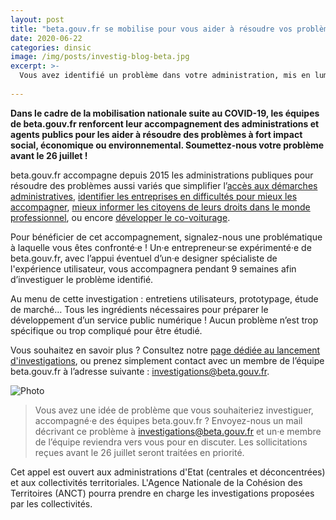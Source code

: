 ```yaml
---
layout: post
title: "beta.gouv.fr se mobilise pour vous aider à résoudre vos problèmes de politiques publiques !"
date: 2020-06-22
categories: dinsic
image: /img/posts/investig-blog-beta.jpg
excerpt: >-
  Vous avez identifié un problème dans votre administration, mis en lumière par la crise sanitaire COVID-19 ? Votre administration souhaite lancer une nouvelle politique publique ? Vous souhaitez résoudre un problème récurrent observé dans votre quotidien, lié ou non à la crise actuelle ?
  
---
```


**Dans le cadre de la mobilisation nationale suite au COVID-19, les équipes de beta.gouv.fr renforcent leur accompagnement des administrations et agents publics pour les aider à résoudre des problèmes à fort impact social, économique ou environnemental. Soumettez-nous votre problème avant le 26 juillet !**

beta.gouv.fr accompagne depuis 2015 les administrations publiques pour résoudre des problèmes aussi variés que simplifier l’[accès aux démarches administratives](https://beta.gouv.fr/startups/demarches-simplifiees.fr.html), [identifier les entreprises en difficultés pour mieux les accompagner](https://beta.gouv.fr/startups/signaux-faibles.html), [mieux informer les citoyens de leurs droits dans le monde professionnel](https://beta.gouv.fr/startups/codedutravail.html), ou encore [développer le co-voiturage](https://beta.gouv.fr/startups/preuve-de-covoiturage.html). 

Pour bénéficier de cet accompagnement, signalez-nous une problématique à laquelle vous êtes confronté·e ! Un·e entrepreneur·se expérimenté·e de beta.gouv.fr, avec l’appui éventuel d’un·e designer spécialiste de l'expérience utilisateur, vous accompagnera pendant 9 semaines afin d’investiguer le problème identifié.

Au menu de cette investigation : entretiens utilisateurs, prototypage, étude de marché… Tous les ingrédients nécessaires pour préparer le développement d’un service public numérique !  Aucun problème n’est trop spécifique ou trop compliqué pour être étudié.

Vous souhaitez en savoir plus ? Consultez notre [page dédiée au lancement d'investigations](https://beta.gouv.fr/approche/investigation), ou prenez simplement contact avec un membre de l’équipe beta.gouv.fr à l’adresse suivante : [investigations@beta.gouv.fr](mailto:investigations@beta.gouv.fr).

![Photo](https://blog.beta.gouv.fr/img/posts/2020_06_18_1200x675_Twitter_BETA_INVESTIGATION.jpg)

> Vous avez une idée de problème que vous souhaiteriez investiguer, accompagné·e des équipes beta.gouv.fr ? Envoyez-nous un mail décrivant ce problème à [investigations@beta.gouv.fr](mailto:investigations@beta.gouv.fr) et un·e membre de l’équipe reviendra vers vous pour en discuter. Les sollicitations reçues avant le 26 juillet seront traitées en priorité.

Cet appel est ouvert aux administrations d'Etat (centrales et déconcentrées) et aux collectivités territoriales. L'Agence Nationale de la Cohésion des Territoires (ANCT) pourra prendre en charge les investigations proposées par les collectivités.
